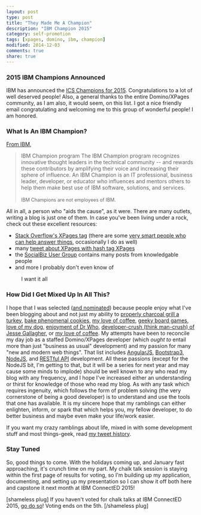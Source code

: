 ```yaml
---
layout: post
type: post
title: "They Made Me A Champion"
description: "IBM Champion 2015"
category: self-promotion
tags: [xpages, domino, ibm, champion]
modified: 2014-12-03
comments: true
share: true
---
```


### 2015 IBM Champions Announced
IBM has announced the <a href="//www.ibm.com/developerworks/community/blogs/ibmchampion/entry/announcing_the_2015_class_of_ibm_champions_for_ics">ICS Champions for 2015</a>. Congratulations to a lot of well deserved people! Also, a general thanks to the entire Domino/XPages community, as I am also, it would seem, on this list. I got a nice friendly email congratulating and welcoming me to this group of wonderful people! I am honored.

### What Is An IBM Champion?
[From IBM](//www.ibm.com/developerworks/champion/ "IBM Champion page on developerWorks"),
<blockquote>
IBM Champion program
The IBM Champion program recognizes innovative thought leaders in the technical community -- and rewards these contributors by amplifying their voice and increasing their sphere of influence. An IBM Champion is an IT professional, business leader, developer, or educator who influences and mentors others to help them make best use of IBM software, solutions, and services.
<br /><br />
<span style="font-size:0.9em">IBM Champions are not employees of IBM.</span>
</blockquote>

All in all, a person who "aids the cause", as it were. There are many outlets, writing a blog is just one of them. In case you've been living under a rock, check out these excellent resources:

* <a href="//stackoverflow.com/questions/tagged/xpages">Stack Overflow's XPages tag</a> (there are some <a href="//stackoverflow.com/tags/xpages/topusers">very smart people who can help answer things</a>, occasionally I do as well)
* many <a href="//twitter.com/hashtag/XPages?src=hash">tweet about XPages with hash tag XPages</a>
* the <a href="//www.socialbizug.org/">SocialBiz User Group</a> contains many posts from knowledgable people
* and more I probably don't even know of

<figure class="center">
  <amp-img src="{{ site.url }}/assets/images/post_images/Dpool_loot.png"
  alt="I want it all"
  height="560" width="567"
  layout="responsive"></amp-img>
 <figcaption>I want it all</figcaption>
</figure>

### How Did I Get Mixed Up In All This?
I hope that I was selected (<a href="//www.notesx.net/hp.nsf/blogpost.xsp?documentId=C42">and nominated</a>) because people enjoy what I've been blogging about and not just my ability to [properly charcoal grill a turkey](//twitter.com/edm00se/status/538049287180288000 "mmm... turkey"), [bake phenomenal cookies](//twitter.com/edm00se/status/536307604310720512 "salted caramel chocolate chip cookies"), [my love of coffee](//twitter.com/edm00se/status/522804723045658625 "I'm not awake unless I've had enough to kill a horse"), [geeky board games](//twitter.com/edm00se/status/529851534453260288 "H.P. Lovecraft inspired board games are pretty awesome"), [love of my dog](//twitter.com/edm00se/status/506969729949761536 "we've been meaning to try skijoring"), [enjoyment of Dr Who](//twitter.com/Cakes_Comics/status/503262170373976064 "yeah, we're a Whovian house"), [developer-crush (think man-crush) of Jesse Gallagher](//twitter.com/edm00se/status/505414368411275264 "Jess likes structured code, I like structured code... we could be twins!"), or [my love of coffee](//twitter.com/edm00se/status/478348719256256512 "did I mention I like coffee?"). My attempts have been to reconcile my day job as a staffed Domino/XPages developer (which *ought to* entail more than just "business as usual" development) and my passion for many "new and modern web things". That list includes [AngularJS](//angularjs.org), [Bootstrap3](//getbootstrap.com/), [NodeJS](//nodejs.org/), and [RESTful API](//en.wikipedia.org/w/index.php?title=RESTful_API) development. All these passions (except for the NodeJS bit, I'm getting to that, but it will be a series for next year and may cause some minds to implode) should be well known to any who read my blog with any frequency, and I hope I've increased either an understanding or thirst for knowledge of those who read my blog. As with any task which requires ingenuity, which follows the form of problem solving (the very cornerstone of being a good developer) is to understand and use the tools that one has available. It is my sincere hope that my ramblings can either enlighten, inform, or spark that which helps you, my fellow developer, to do better business and maybe even make your life/work easier.

If you want my crazy ramblings about life, mixed in with some development stuff and most things-geek, read <a href="//twitter.com/edm00se">my tweet history</a>.

### Stay Tuned
So, good things to come. With the holidays coming up, and January fast approaching, it's crunch time on my part. My chalk talk session is staying within the first page of results for voting, so I'm building up my application, documenting, and setting up my presentation so I can show it off both here and capstone it next month at IBM ConnectED 2015!

[shameless plug]
If you haven't voted for chalk talks at IBM ConnectED 2015, <a href="//www.socialbizug.org/blogs/a4596d81-d98b-42e7-b4de-ac2d59d1ff01/">go do so</a>! Voting ends on the 5th.
[/shameless plug]

